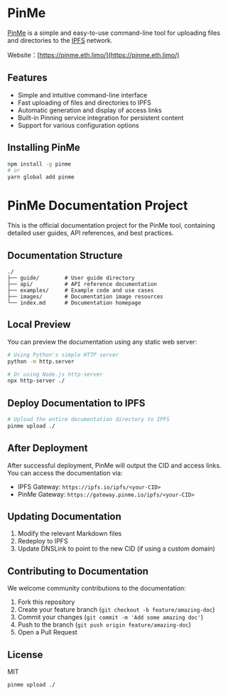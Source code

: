 # PinMe

[PinMe](https://pinme.eth.limo/) is a simple and easy-to-use command-line tool for uploading files and directories to the [IPFS](https://ipfs.tech/) network.

Website：[https://pinme.eth.limo/](https://pinme.eth.limo/)

## Features

- Simple and intuitive command-line interface
- Fast uploading of files and directories to IPFS
- Automatic generation and display of access links
- Built-in Pinning service integration for persistent content
- Support for various configuration options

## Installing PinMe

```bash
npm install -g pinme
# or
yarn global add pinme
```

# PinMe Documentation Project

This is the official documentation project for the PinMe tool, containing detailed user guides, API references, and best practices.

## Documentation Structure

```
./
├── guide/        # User guide directory
├── api/          # API reference documentation
├── examples/     # Example code and use cases
├── images/       # Documentation image resources
└── index.md      # Documentation homepage
```

## Local Preview

You can preview the documentation using any static web server:

```bash
# Using Python's simple HTTP server
python -m http.server

# Or using Node.js http-server
npx http-server ./
```

## Deploy Documentation to IPFS

```bash
# Upload the entire documentation directory to IPFS
pinme upload ./
```

## After Deployment

After successful deployment, PinMe will output the CID and access links. You can access the documentation via:

- IPFS Gateway: `https://ipfs.io/ipfs/<your-CID>`
- PinMe Gateway: `https://gateway.pinme.io/ipfs/<your-CID>`

## Updating Documentation

1. Modify the relevant Markdown files
2. Redeploy to IPFS
3. Update DNSLink to point to the new CID (if using a custom domain)

## Contributing to Documentation

We welcome community contributions to the documentation:

1. Fork this repository
2. Create your feature branch (`git checkout -b feature/amazing-doc`)
3. Commit your changes (`git commit -m 'Add some amazing doc'`)
4. Push to the branch (`git push origin feature/amazing-doc`)
5. Open a Pull Request

## License

MIT

```bash
pinme upload ./
```
